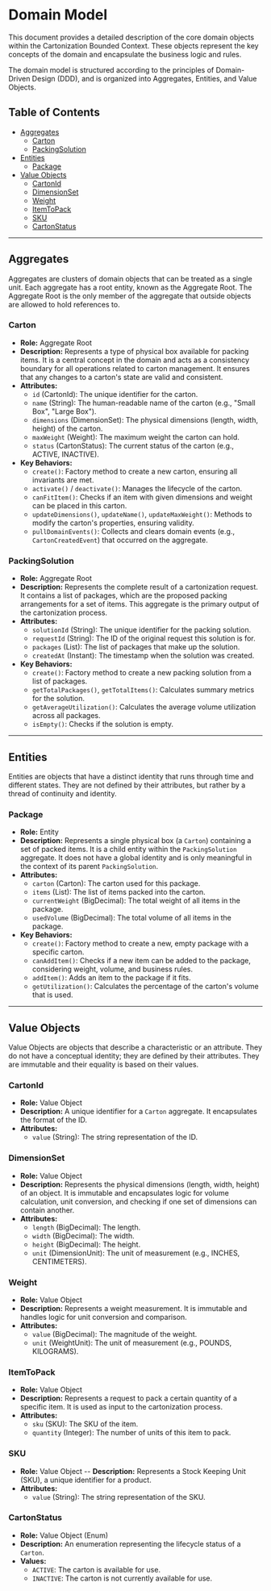 # Domain Model

This document provides a detailed description of the core domain objects within the Cartonization Bounded Context. These objects represent the key concepts of the domain and encapsulate the business logic and rules.

The domain model is structured according to the principles of Domain-Driven Design (DDD), and is organized into Aggregates, Entities, and Value Objects.

## Table of Contents

- [Aggregates](#aggregates)
  - [Carton](#carton)
  - [PackingSolution](#packingsolution)
- [Entities](#entities)
  - [Package](#package)
- [Value Objects](#value-objects)
  - [CartonId](#cartonid)
  - [DimensionSet](#dimensionset)
  - [Weight](#weight)
  - [ItemToPack](#itemtopack)
  - [SKU](#sku)
  - [CartonStatus](#cartonstatus)

---

## Aggregates

Aggregates are clusters of domain objects that can be treated as a single unit. Each aggregate has a root entity, known as the Aggregate Root. The Aggregate Root is the only member of the aggregate that outside objects are allowed to hold references to.

### Carton

-   **Role:** Aggregate Root
-   **Description:** Represents a type of physical box available for packing items. It is a central concept in the domain and acts as a consistency boundary for all operations related to carton management. It ensures that any changes to a carton's state are valid and consistent.
-   **Attributes:**
    -   `id` (CartonId): The unique identifier for the carton.
    -   `name` (String): The human-readable name of the carton (e.g., "Small Box", "Large Box").
    -   `dimensions` (DimensionSet): The physical dimensions (length, width, height) of the carton.
    -   `maxWeight` (Weight): The maximum weight the carton can hold.
    -   `status` (CartonStatus): The current status of the carton (e.g., ACTIVE, INACTIVE).
-   **Key Behaviors:**
    -   `create()`: Factory method to create a new carton, ensuring all invariants are met.
    -   `activate()` / `deactivate()`: Manages the lifecycle of the carton.
    -   `canFitItem()`: Checks if an item with given dimensions and weight can be placed in this carton.
    -   `updateDimensions()`, `updateName()`, `updateMaxWeight()`: Methods to modify the carton's properties, ensuring validity.
    -   `pullDomainEvents()`: Collects and clears domain events (e.g., `CartonCreatedEvent`) that occurred on the aggregate.

### PackingSolution

-   **Role:** Aggregate Root
-   **Description:** Represents the complete result of a cartonization request. It contains a list of packages, which are the proposed packing arrangements for a set of items. This aggregate is the primary output of the cartonization process.
-   **Attributes:**
    -   `solutionId` (String): The unique identifier for the packing solution.
    -   `requestId` (String): The ID of the original request this solution is for.
    -   `packages` (List<Package>): The list of packages that make up the solution.
    -   `createdAt` (Instant): The timestamp when the solution was created.
-   **Key Behaviors:**
    -   `create()`: Factory method to create a new packing solution from a list of packages.
    -   `getTotalPackages()`, `getTotalItems()`: Calculates summary metrics for the solution.
    -   `getAverageUtilization()`: Calculates the average volume utilization across all packages.
    -   `isEmpty()`: Checks if the solution is empty.

---

## Entities

Entities are objects that have a distinct identity that runs through time and different states. They are not defined by their attributes, but rather by a thread of continuity and identity.

### Package

-   **Role:** Entity
-   **Description:** Represents a single physical box (a `Carton`) containing a set of packed items. It is a child entity within the `PackingSolution` aggregate. It does not have a global identity and is only meaningful in the context of its parent `PackingSolution`.
-   **Attributes:**
    -   `carton` (Carton): The carton used for this package.
    -   `items` (List<ItemWithDimensions>): The list of items packed into the carton.
    -   `currentWeight` (BigDecimal): The total weight of all items in the package.
    -   `usedVolume` (BigDecimal): The total volume of all items in the package.
-   **Key Behaviors:**
    -   `create()`: Factory method to create a new, empty package with a specific carton.
    -   `canAddItem()`: Checks if a new item can be added to the package, considering weight, volume, and business rules.
    -   `addItem()`: Adds an item to the package if it fits.
    -   `getUtilization()`: Calculates the percentage of the carton's volume that is used.

---

## Value Objects

Value Objects are objects that describe a characteristic or an attribute. They do not have a conceptual identity; they are defined by their attributes. They are immutable and their equality is based on their values.

### CartonId

-   **Role:** Value Object
-   **Description:** A unique identifier for a `Carton` aggregate. It encapsulates the format of the ID.
-   **Attributes:**
    -   `value` (String): The string representation of the ID.

### DimensionSet

-   **Role:** Value Object
-   **Description:** Represents the physical dimensions (length, width, height) of an object. It is immutable and encapsulates logic for volume calculation, unit conversion, and checking if one set of dimensions can contain another.
-   **Attributes:**
    -   `length` (BigDecimal): The length.
    -   `width` (BigDecimal): The width.
    -   `height` (BigDecimal): The height.
    -   `unit` (DimensionUnit): The unit of measurement (e.g., INCHES, CENTIMETERS).

### Weight

-   **Role:** Value Object
-   **Description:** Represents a weight measurement. It is immutable and handles logic for unit conversion and comparison.
-   **Attributes:**
    -   `value` (BigDecimal): The magnitude of the weight.
    -   `unit` (WeightUnit): The unit of measurement (e.g., POUNDS, KILOGRAMS).

### ItemToPack

-   **Role:** Value Object
-   **Description:** Represents a request to pack a certain quantity of a specific item. It is used as input to the cartonization process.
-   **Attributes:**
    -   `sku` (SKU): The SKU of the item.
    -   `quantity` (Integer): The number of units of this item to pack.

### SKU

-   **Role:** Value Object
--   **Description:** Represents a Stock Keeping Unit (SKU), a unique identifier for a product.
-   **Attributes:**
    -   `value` (String): The string representation of the SKU.

### CartonStatus

-   **Role:** Value Object (Enum)
-   **Description:** An enumeration representing the lifecycle status of a `Carton`.
-   **Values:**
    -   `ACTIVE`: The carton is available for use.
    -   `INACTIVE`: The carton is not currently available for use.
